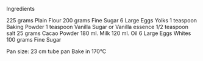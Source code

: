 Ingredients

225 grams Plain Flour
200 grams Fine Sugar
6 Large Eggs Yolks
1 teaspoon Baking Powder
1 teaspoon Vanilla Sugar or Vanilla essence
1/2 teaspoon salt
25 grams Cacao Powder
180 ml. Milk
120 ml. Oil
6 Large Eggs Whites
100 grams Fine Sugar

Pan size: 23 cm tube pan
Bake in 170°C